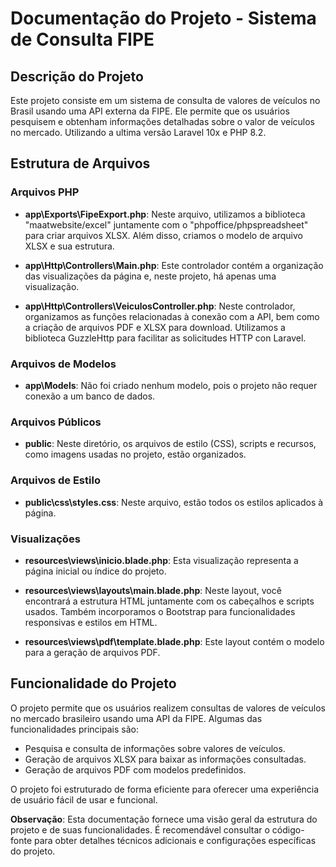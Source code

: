 # Documentação do Projeto - Sistema de Consulta FIPE

## Descrição do Projeto

Este projeto consiste em um sistema de consulta de valores de veículos no Brasil usando uma API externa da FIPE. Ele permite que os usuários pesquisem e obtenham informações detalhadas sobre o valor de veículos no mercado.
Utilizando a ultima versão Laravel 10x e PHP 8.2.

## Estrutura de Arquivos

### Arquivos PHP

- **app\Exports\FipeExport.php**: Neste arquivo, utilizamos a biblioteca "maatwebsite/excel" juntamente com o "phpoffice/phpspreadsheet" para criar arquivos XLSX. Além disso, criamos o modelo de arquivo XLSX e sua estrutura.

- **app\Http\Controllers\Main.php**: Este controlador contém a organização das visualizações da página e, neste projeto, há apenas uma visualização.

- **app\Http\Controllers\VeiculosController.php**: Neste controlador, organizamos as funções relacionadas à conexão com a API, bem como a criação de arquivos PDF e XLSX para download. Utilizamos a biblioteca GuzzleHttp para facilitar as solicitudes HTTP con Laravel.

### Arquivos de Modelos

- **app\Models**: Não foi criado nenhum modelo, pois o projeto não requer conexão a um banco de dados.

### Arquivos Públicos

- **public**: Neste diretório, os arquivos de estilo (CSS), scripts e recursos, como imagens usadas no projeto, estão organizados.

### Arquivos de Estilo

- **public\css\styles.css**: Neste arquivo, estão todos os estilos aplicados à página.

### Visualizações

- **resources\views\inicio.blade.php**: Esta visualização representa a página inicial ou índice do projeto.

- **resources\views\layouts\main.blade.php**: Neste layout, você encontrará a estrutura HTML juntamente com os cabeçalhos e scripts usados. Também incorporamos o Bootstrap para funcionalidades responsivas e estilos em HTML.

- **resources\views\pdf\template.blade.php**: Este layout contém o modelo para a geração de arquivos PDF.

## Funcionalidade do Projeto

O projeto permite que os usuários realizem consultas de valores de veículos no mercado brasileiro usando uma API da FIPE. Algumas das funcionalidades principais são:

- Pesquisa e consulta de informações sobre valores de veículos.
- Geração de arquivos XLSX para baixar as informações consultadas.
- Geração de arquivos PDF com modelos predefinidos.

O projeto foi estruturado de forma eficiente para oferecer uma experiência de usuário fácil de usar e funcional.

**Observação**: Esta documentação fornece uma visão geral da estrutura do projeto e de suas funcionalidades. É recomendável consultar o código-fonte para obter detalhes técnicos adicionais e configurações específicas do projeto.

